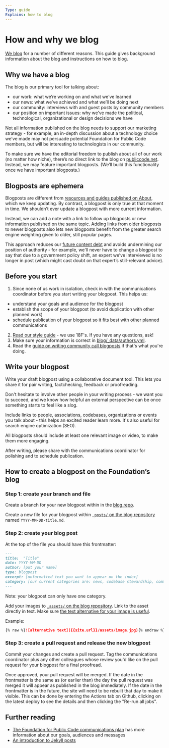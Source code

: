 ```yaml
---
Type: guide
Explains: how to blog
---
```


# How and why we blog

[We blog](https://blog.publiccode.net/) for a number of different reasons. This guide gives background information about the blog and instructions on how to blog.

## Why we have a blog

The blog is our primary tool for talking about:

* our work: what we’re working on and what we’ve learned
* our news: what we’ve achieved and what we’ll be doing next
* our community: interviews with and guest posts by community members
* our position on important issues: why we’ve made the political, technological, organizational or design decisions we have

Not all information published on the blog needs to support our marketing strategy - for example, an in-depth discussion about a technology choice we’ve made may not persuade potential Foundation for Public Code members, but will be interesting to technologists in our community.

To make sure we have the editorial freedom to publish about all of our work (no matter how niche), there’s no direct link to the blog on [publiccode.net](https://publiccode.net/). Instead, we may feature important blogposts. (We’ll build this functionality once we have important blogposts.)

## Blogposts are ephemera

Blogposts are different from [resources and guides published on About](../documentation/index.md), which we keep updating. By contrast, a blogpost is only true at that moment in time. We shouldn’t ever update a blogpost with more current information.

Instead, we can add a note with a link to follow up blogposts or new information published on the same topic. Adding links from older blogposts to newer blogposts also lets new blogposts benefit from the greater search engine weighting given to older, still popular pages.

This approach reduces our [future content debt](https://18f.gsa.gov/2016/05/19/content-debt-what-it-is-where-to-find-it-and-how-to-prevent-it-in-the-first-place/) and avoids undermining our position of authority - for example, we'll never have to change a blogpost to say that due to a government policy shift, an expert we’ve interviewed is no longer in post (which might cast doubt on that expert’s still-relevant advice).

## Before you start

1. Since none of us work in isolation, check in with the communications coordinator before you start writing your blogpost. This helps us:
  * understand your goals and audience for the blogpost
  * establish the scope of your blogpost (to avoid duplication with other planned work)
  * schedule publication of your blogpost so it fits best with other planned communications
2. [Read our style guide](https://content-guide.18f.gov/) - we use 18F's. If you have any questions, ask!
3. Make sure your information is correct in [blog/_data/authors.yml](https://github.com/publiccodenet/blog/blob/main/_data/authors.yml).
4. Read the [guide on writing community call blogposts](../community-calls/community-call-blogposts.md) if that's what you're doing.

## Write your blogpost

Write your draft blogpost using a collaborative document tool. This lets you share it for pair writing, factchecking, feedback or proofreading.

Don't hesitate to involve other people in your writing process - we want you to succeed, and we know how helpful an external perspective can be once something starts to feel like a slog.

Include links to people, associations, codebases, organizations or events you talk about - this helps an excited reader learn more. It's also useful for search engine optimization (SEO).

All blogposts should include at least one relevant image or video, to make them more engaging.

After writing, please share with the communications coordinator for polishing and to schedule publication.

## How to create a blogpost on the Foundation’s blog

### Step 1: create your branch and file

Create a branch for your new blogpost within in the [blog repo](https://github.com/publiccodenet/blog).

Create a new file for your blogpost within [`_posts/` on the blog repository](https://github.com/publiccodenet/blog/tree/main/_posts)
named `YYYY-MM-DD-title.md`.

### Step 2: create your blog post

At the top of the file you should have this frontmatter:

```markdown
---
title:  "Title"
date: YYYY-MM-DD
author: [put your name]
type: blogpost
excerpt: [unformatted text you want to appear on the index]
category: [our current categories are: news, codebase stewardship, community call and policy]
---
```

Note: your blogpost can only have one category.

Add your images to [`_assets/` on the blog repository](https://github.com/publiccodenet/blog/tree/main/assets).
Link to the asset directly in text.
Make sure [the text alternative for your image is useful](https://www.w3.org/WAI/tips/writing/#write-meaningful-text-alternatives-for-images).

Example:

```markdown
{% raw %}![alternative text]({{site.url}}/assets/image.jpg){% endraw %}
```

### Step 3: create a pull request and release the new blogpost

Commit your changes and create a pull request.
Tag the communications coordinator plus any other colleagues whose review you'd like on the pull request for your blogpost for a final proofread.

Once approved, your pull request will be merged.
If the date in the frontmatter is the same as (or earlier than) the day the pull request was merged it will appear as published in the blog immediately.
If the date in the frontmatter is in the future, the site will need to be rebuilt that day to make it visible.
This can be done by entering the Actions tab on Github, clicking on the latest deploy to see the details and then clicking the "Re-run all jobs".

## Further reading

* [The Foundation for Public Code communications plan](communications-plan.md) has more information about our goals, audiences and messages
* [An introduction to Jekyll posts](https://jekyllrb.com/docs/posts/)
